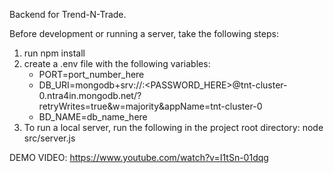 Backend for Trend-N-Trade.

Before development or running a server, take the following steps:
1. run npm install
2. create a .env file with the following variables:
    - PORT=port_number_here
    - DB_URI=mongodb+srv://<USER>:<PASSWORD_HERE>@tnt-cluster-0.ntra4in.mongodb.net/?retryWrites=true&w=majority&appName=tnt-cluster-0
    - BD_NAME=db_name_here
3. To run a local server, run the following in the project root directory: node src/server.js

DEMO VIDEO: https://www.youtube.com/watch?v=I1tSn-01dqg
